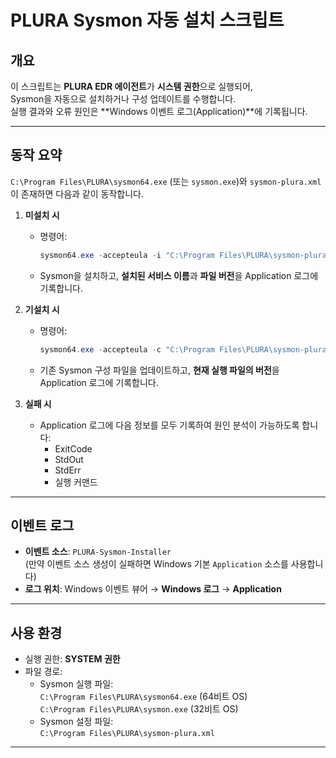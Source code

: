 # PLURA Sysmon 자동 설치 스크립트

## 개요
이 스크립트는 **PLURA EDR 에이전트**가 **시스템 권한**으로 실행되어,  
Sysmon을 자동으로 설치하거나 구성 업데이트를 수행합니다.  
실행 결과와 오류 원인은 **Windows 이벤트 로그(Application)**에 기록됩니다.

---

## 동작 요약

`C:\Program Files\PLURA\sysmon64.exe` (또는 `sysmon.exe`)와 `sysmon-plura.xml`이 존재하면 다음과 같이 동작합니다.

1. **미설치 시**
   - 명령어:  
     ```powershell
     sysmon64.exe -accepteula -i "C:\Program Files\PLURA\sysmon-plura.xml"
     ```
   - Sysmon을 설치하고, **설치된 서비스 이름**과 **파일 버전**을 Application 로그에 기록합니다.

2. **기설치 시**
   - 명령어:  
     ```powershell
     sysmon64.exe -accepteula -c "C:\Program Files\PLURA\sysmon-plura.xml"
     ```
   - 기존 Sysmon 구성 파일을 업데이트하고, **현재 실행 파일의 버전**을 Application 로그에 기록합니다.

3. **실패 시**
   - Application 로그에 다음 정보를 모두 기록하여 원인 분석이 가능하도록 합니다:
     - ExitCode
     - StdOut
     - StdErr
     - 실행 커맨드

---

## 이벤트 로그

- **이벤트 소스**: `PLURA-Sysmon-Installer`  
  (만약 이벤트 소스 생성이 실패하면 Windows 기본 `Application` 소스를 사용합니다)
- **로그 위치**: Windows 이벤트 뷰어 → **Windows 로그** → **Application**

---

## 사용 환경

- 실행 권한: **SYSTEM 권한**
- 파일 경로:
  - Sysmon 실행 파일:  
    `C:\Program Files\PLURA\sysmon64.exe` (64비트 OS)  
    `C:\Program Files\PLURA\sysmon.exe` (32비트 OS)
  - Sysmon 설정 파일:  
    `C:\Program Files\PLURA\sysmon-plura.xml`

---
